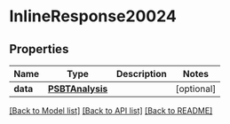 # InlineResponse20024

## Properties
Name | Type | Description | Notes
------------ | ------------- | ------------- | -------------
**data** | [**PSBTAnalysis**](PSBTAnalysis.md) |  | [optional] 

[[Back to Model list]](../README.md#documentation-for-models) [[Back to API list]](../README.md#documentation-for-api-endpoints) [[Back to README]](../README.md)

